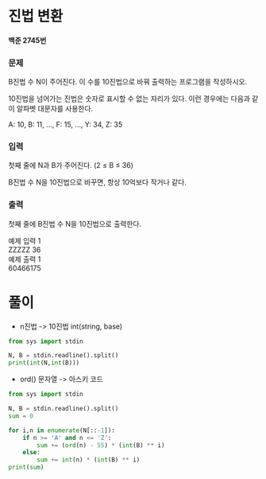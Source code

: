 # 진법 변환
#### 백준 2745번
### 문제
B진법 수 N이 주어진다. 이 수를 10진법으로 바꿔 출력하는 프로그램을 작성하시오.           
         
10진법을 넘어가는 진법은 숫자로 표시할 수 없는 자리가 있다. 이런 경우에는 다음과 같이 알파벳 대문자를 사용한다.          
        
A: 10, B: 11, ..., F: 15, ..., Y: 34, Z: 35          

### 입력
첫째 줄에 N과 B가 주어진다. (2 ≤ B ≤ 36)           

B진법 수 N을 10진법으로 바꾸면, 항상 10억보다 작거나 같다.

### 출력
첫째 줄에 B진법 수 N을 10진법으로 출력한다.          
        
예제 입력 1        
ZZZZZ 36    
예제 출력 1        
60466175     

# 풀이
+ n진법 -> 10진법
int(string, base)
```python
from sys import stdin

N, B = stdin.readline().split()
print(int(N,int(B)))
```
+ ord()
문자열 -> 아스키 코드
```python
from sys import stdin

N, B = stdin.readline().split()
sum = 0

for i,n in enumerate(N[::-1]):
    if n >= 'A' and n <= 'Z':
        sum += (ord(n) - 55) * (int(B) ** i)
    else:
        sum += int(n) * (int(B) ** i)
print(sum)
```
